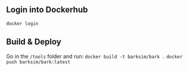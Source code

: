 ## Login into Dockerhub
`docker login`
## Build & Deploy
Go in the `/tools` folder and run:
`docker build -t barksim/bark .`
`docker push barksim/bark:latest`
